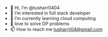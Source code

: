 - 👋 Hi, I’m @tusharr0404
- 👀 I’m interested in full stack developer
- 🌱 I’m currently learning cloud computing
- 💞️ love to solve DP problems
- 📫 How to reach me tusharrji04@gmail.com

<!---
tusharr0404/tusharr0404 is a ✨ special ✨ repository because its `README.md` (this file) appears on your GitHub profile.
You can click the Preview link to take a look at your changes.
--->
